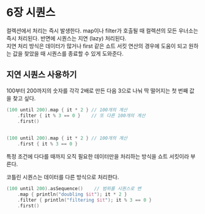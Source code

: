 # 6장 시퀀스

컬렉션에서 처리는 즉시 발생한다. map이나 filter가 호출될 때 컬렉션의 모든 우너소는 즉시 처리된다. 반면에 시퀀스는 지연 \(lazy\) 처리된다.  
지연 처리 방식은 데이터가 많거나 first 같은 쇼트 서킷 연산의 경우에 도움이 되고 원하는 값을 찾았을 때 시퀀스를 종료할 수 있게 도와준다.

## 지연 시퀀스 사용하기

100부터 200까지의 숫자를 각각 2배로 만든 다음 3으로 나눠 딱 떨어지는 첫 번째 값을 찾고 싶다.

```kotlin
(100 until 200).map { it * 2 } // 100개의 계산
    .filter { it % 3 == 0 }    // 또 다른 100개의 계산
    .first()
    
    
(100 until 200).map { it * 2 } // 100개의 계산
    .first { it % 3 == 0 }
```

특정 조건에 다다를 때까지 오직 필요한 데이터만을 처리하는 방식을 쇼트 서킷이라 부른다.

코틀린 시퀀스는 데이터를 다른 방식으로 처리한다.

```kotlin
(100 until 200).asSequence()    // 범위를 시퀀스로 변
    .map { println("doubling $it"); it * 2 }
    .filter { println("filtering $it"); it % 3 == 0 }
    .first()
```

